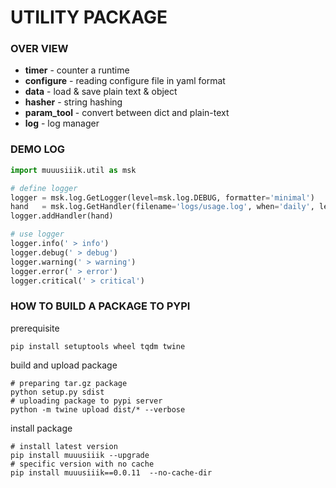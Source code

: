 # UTILITY PACKAGE
### OVER VIEW
* **timer** - counter a runtime 
* **configure** - reading configure file in yaml format
* **data** - load & save plain text & object 
* **hasher** - string hashing
* **param_tool** - convert between dict and plain-text
* **log** - log manager

### DEMO LOG 
``` python
import muuusiiik.util as msk

# define logger
logger = msk.log.GetLogger(level=msk.log.DEBUG, formatter='minimal')
hand   = msk.log.GetHandler(filename='logs/usage.log', when='daily', level=msk.log.WARNING, formatter='full')
logger.addHandler(hand)

# use logger
logger.info(' > info')
logger.debug(' > debug')
logger.warning(' > warning')
logger.error(' > error')
logger.critical(' > critical')
```

### HOW TO BUILD A PACKAGE TO PYPI
prerequisite
``` shell
pip install setuptools wheel tqdm twine
```

build and upload package
```shell
# preparing tar.gz package 
python setup.py sdist
# uploading package to pypi server
python -m twine upload dist/* --verbose
```

install package
``` shell
# install latest version
pip install muuusiiik --upgrade
# specific version with no cache
pip install muuusiiik==0.0.11  --no-cache-dir
```
